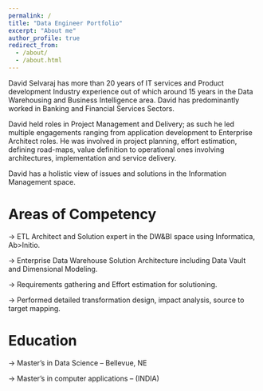 ```yaml
---
permalink: /
title: "Data Engineer Portfolio"
excerpt: "About me"
author_profile: true
redirect_from: 
  - /about/
  - /about.html
---
```


David Selvaraj has more than 20 years of IT services and Product development Industry experience out of which around 15 years in the Data Warehousing and Business Intelligence area. David has predominantly worked in Banking and Financial Services Sectors. 

David held roles in Project Management and Delivery; as such he led multiple engagements ranging from application development to Enterprise Architect roles. He was involved in project planning, effort estimation, defining road-maps, value definition to operational ones involving architectures, implementation and service delivery.

David has a holistic view of issues and solutions in the Information Management space.


Areas of Competency
======
-> ETL Architect and Solution expert in the DW&BI space using Informatica, Ab>Initio.

-> Enterprise Data Warehouse Solution Architecture including Data Vault and Dimensional Modeling.

-> Requirements gathering and Effort estimation for solutioning.

-> Performed detailed transformation design, impact analysis, source to target mapping.


Education
======
-> Master’s in Data Science – Bellevue, NE

-> Master’s in computer applications – (INDIA)


